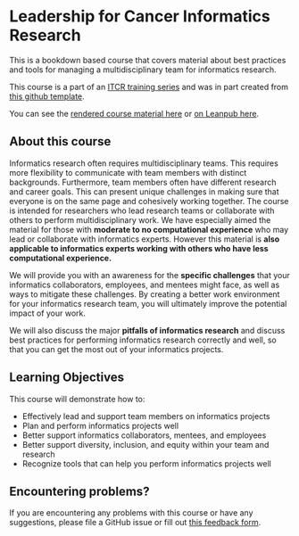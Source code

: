 # Leadership for Cancer Informatics Research

This is a bookdown based course that covers material about best practices and tools for managing a multidisciplinary team for informatics research. 

This course is a part of an [ITCR training series](https://www.itcrtraining.org/) and was in part created from [this github template](https://github.com/jhudsl/DaSL_Course_Template_Bookdown).

You can see the [rendered course material here](https://jhudatascience.org/Cancer_Research_Leadership/) or [on Leanpub here](https://leanpub.com/universities/courses/jhu/cancer-informatics-for-research-leaders).


## About this course

Informatics research often requires multidisciplinary teams. This requires more flexibility to communicate with team members with distinct backgrounds. Furthermore, team members often have different research and career goals. This can present unique challenges in making sure that everyone is on the same page and cohesively working together. The course is intended for researchers who lead research teams or collaborate with others to perform multidisciplinary work. We have especially aimed the material for those with **moderate to no computational experience** who may lead or collaborate with informatics experts. However this material is **also applicable to informatics experts working with others who have less computational experience.**

We will provide you with an awareness for the **specific challenges** that your informatics collaborators, employees, and mentees might face, as well as ways to mitigate these challenges. By creating a better work environment for your informatics research team, you will ultimately improve the potential impact of your work. 

We will also discuss the major **pitfalls of informatics research** and discuss best practices for performing informatics research correctly and well, so that you can get the most out of your informatics projects.

 
## Learning Objectives

This course will demonstrate how to:

- Effectively lead and support team members on informatics projects
- Plan and perform informatics projects well
- Better support informatics collaborators, mentees, and employees
- Better support diversity, inclusion, and equity within your team and research
- Recognize tools that can help you perform informatics projects well

## Encountering problems?

If you are encountering any problems with this course or have any suggestions, please file a GitHub issue or fill out [this feedback form](https://forms.gle/bQHH3jPjMUj3gmcN7).
